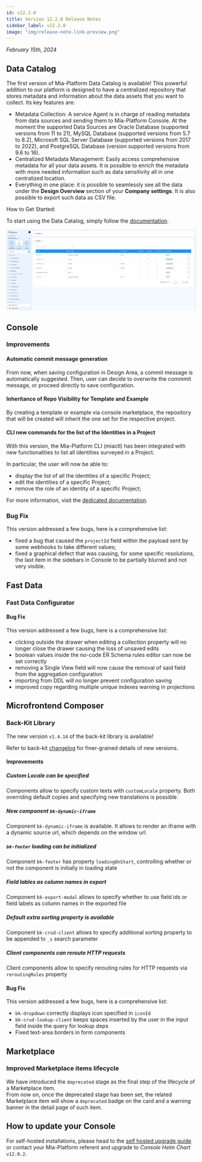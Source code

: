 ```yaml
---
id: v12.2.0
title: Version 12.2.0 Release Notes
sidebar_label: v12.2.0
image: "img/release-note-link-preview.png"
---
```


_February 15th, 2024_

## Data Catalog

The first version of Mia-Platform Data Catalog is available! This powerful addition to our platform is designed to have a centralized repository that stores metadata and information about the data assets that you want to collect. Its key features are:

* Metadata Collection: A service Agent is in charge of reading metadata from data sources and sending them to Mia-Platform Console. At the moment the supported Data Sources are Oracle Database (supported versions from 11 to 21), MySQL Database (supported versions from 5.7 to 8.2), Microsoft SQL Server Database (supported versions from 2017 to 2022), and PostgreSQL Database (version supported versions from 9.6 to 16).
* Centralized Metadata Management: Easily access comprehensive metadata for all your data assets. It is possible to enrich the metadata with more needed information such as data sensitivity all in one centralized location.
* Everything in one place: it is possible to seamlessly see all the data under the __Design Overview__ section of your __Company settings__. It is also possible to export such data as CSV file.

How to Get Started:

To start using the Data Catalog, simply follow the [documentation](/docs/12.x.x/fast_data/data_catalog/overview).

![Data Catalog](./img/data_catalog_fields_table.png)

## Console

### Improvements

#### Automatic commit message generation

From now, when saving configuration in Design Area, a commit message is automatically suggested. Then, user can decide to overwrite the commmit message, or proceed directly to save configuration.

#### Inheritance of Repo Visibility for Template and Example

By creating a template or example via console marketplace, the repository that will be created will inherit the one set for the respective project.

#### CLI new commands for the list of the Identities in a Project

With this version, the Mia-Platform CLI (miactl) has been integrated with new functionalities to list all identities surveyed in a Project.

In particular, the user will now be able to:
- display the list of all the identities of a specific Project;
- edit the identities of a specific Project;
- remove the role of an identity of a specific Project;

For more information, visit the [dedicated documentation](/docs/12.x.x/cli/miactl/30_commands#iam).

### Bug Fix

This version addressed a few bugs, here is a comprehensive list:

* fixed a bug that caused the `projectId` field within the payload sent by some webhooks to take different values;
* fixed a graphical defect that was causing, for some specific resolutions, the last item in the sidebars in Console to be partially blurred and not very visible.

## Fast Data

### Fast Data Configurator

#### Bug Fix

This version addressed a few bugs, here is a comprehensive list:

* clicking outside the drawer when editing a collection property will no longer close the drawer causing the loss of unsaved edits
* boolean values inside the no-code ER Schema rules editor can now be set correctly
* removing a Single View field will now cause the removal of said field from the aggregation configuration
* importing from DDL will no longer prevent configuration saving
* improved copy regarding multiple unique indexes warning in projections

## Microfrontend Composer

### Back-Kit Library

The new version `v1.4.14` of the back-kit library is available!

Refer to back-kit [changelog](/docs/12.x.x/microfrontend-composer/back-kit/changelog) for finer-grained details of new versions.

#### Improvements

##### Custom Locale can be specified

Components allow to specify custom texts with `customLocale` property. Both overriding default copies and specifying new translations is possible.

##### New component `bk-dynamic-iframe`

Component `bk-dynamic-iframe` is available. It allows to render an iframe with a dynamic source url, which depends on the window url.

##### `bk-footer` loading can be initialized

Component `bk-footer` has property `loadingOnStart`, controlling whether or not the component is initially in loading state

##### Field lables as column names in export

Component `bk-export-modal` allows to specify whether to use field ids or field labels as column names in the exported file

##### Default extra sorting property is available

Component `bk-crud-client` allows to specify additional sorting property to be appended to `_s` search parameter

##### Client components can reroute HTTP requests

Client components allow to specify rerouting rules for HTTP requests via `reroutingRules` property

#### Bug Fix

This version addressed a few bugs, here is a comprehensive list:

* `bk-dropdown` correctly displays icon specified in `iconId`
* `bk-crud-lookup-client` keeps spaces inserted by the user in the input field inside the query for lookup deps
* Fixed text-area borders in form components

## Marketplace

### Improved Marketplace items lifecycle

We have introduced the `deprecated` stage as the final step of the lifecycle of a Marketplace item.  
From now on, once the deprecated stage has been set, the related Marketplace item will show a `deprecated` badge on the card and a warning banner in the detail page of such item.

## How to update your Console

For self-hosted installations, please head to the [self hosted upgrade guide](/docs/12.x.x/infrastructure/self-hosted/installation-chart/100_how-to-upgrade#v12---version-upgrades) or contact your Mia-Platform referent and upgrade to _Console Helm Chart_ `v12.0.2`.
